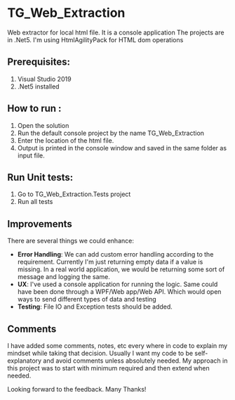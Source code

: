 # TG_Web_Extraction
Web extractor for local html file. It is a console application
The projects are in .Net5.
I'm using HtmlAgilityPack for HTML dom operations

## Prerequisites:
1. Visual Studio 2019
2. .Net5 installed

## How to run :
1. Open the solution
2. Run the default console project by the name TG_Web_Extraction
3. Enter the location of the html file.
4. Output is printed in the console window and saved in the same folder as input file.

## Run Unit tests:
1. Go to TG_Web_Extraction.Tests project
2. Run all tests

## Improvements 

There are several things we could enhance:

- **Error Handling**: We can add custom error handling according to the requirement. Currently I'm just returning empty data if a value is missing. In a real world application, we would be returning some sort of message and logging the same.
- **UX**: I've used a console application for running the logic. Same could have been done through a WPF/Web app/Web API. Which would open ways to send different types of data and testing
- **Testing**:  File IO and Exception tests should be added.

## Comments
I have added some comments, notes, etc every where in code to explain my mindset while taking that decision.
Usually I want my code to be self-explanatory and avoid comments unless absolutely needed. 
My approach in this project was to start with minimum required and then extend when needed.

Looking forward to the feedback. Many Thanks!
